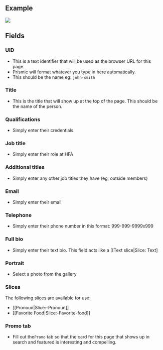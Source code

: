 ## Example
![](https://drive.google.com/uc?id=1t7bW4ONyKerMlapPmcTz86pSweup5Z0g)

## Fields

### UID
- This is a text identifier that will be used as the browser URL for this page. 
- Prismic will format whatever you type in here automatically. 
- This should be the name eg: `john-smith`

### Title
- This is the title that will show up at the top of the page. This should be the name of the person.

### Qualifications
- Simply enter their credentials

### Job title
- Simply enter their role at HFA

### Additional titles
- Simply enter any other job titles they have (eg, outside members)

### Email
- Simply enter their email

### Telephone
- Simply enter their phone number in this format: 999-999-9999x999

### Full bio
- Simply enter their text bio. This field acts like a [[Text slice|Slice: Text]

### Portrait
- Select a photo from the gallery

### Slices
The following slices are available for use:
- [[Pronoun|Slice:-Pronoun]]
- [[Favorite Food|Slice:-Favorite-food]]

### Promo tab
- Fill out the`Promo` tab so that the card for this page that shows up in search and featured is interesting and compelling.